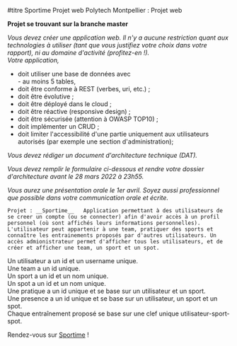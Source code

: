 #titre Sportime
Projet web Polytech Montpellier : Projet web  

__Projet se trouvant sur la branche master__  

*Vous devez créer une application web. Il n'y a aucune restriction quant aux technologies à utiliser (tant que vous justifiez votre choix dans votre rapport), ni au domaine d'activité (profitez-en !).*  
*Votre application,*  
  * doit utiliser une base de données avec  
        - au moins 5 tables,  
  * doit être conforme à REST (verbes, uri, etc.) ;  
  * doit être évolutive ;    
  * doit être déployé dans le cloud ;  
  * doit être réactive (responsive design) ;  
  * doit être sécurisée (attention à OWASP TOP10) ;  
  * doit implémenter un CRUD ;  
  * doit limiter l'accessibilité d'une partie uniquement aux utilisateurs autorisés (par exemple une section d'administration);   
 
*Vous devez rédiger un document d'architecture technique (DAT).*  

*Vous devez remplir le formulaire ci-dessous et rendre votre dossier d'architecture avant le 28 mars 2022 à 23h55.*  

*Vous aurez une présentation orale le 1er avril. Soyez aussi professionnel que possible dans votre communication orale et écrite.*  

`Projet : __Sportime__  
Application permettant à des utilisateurs de se creer un compte (ou se connecter) afin d'avoir accès à un profil personnel (où sont affichés leurs informations personnelles). L'utilisateur peut appartenir à une team, pratiquer des sports et connaître les entrainements proposés par d'autres utilisateurs. Un accès admionistrateur permet d'afficher tous les utilisateurs, et de créer et afficher une team, un sport et un spot.`  
  
Un utilisateur a un id et un username unique.  
Une team a un id unique.  
Un sport a un id et un nom unique.  
Un spot a un id et un nom unique.  
Une pratique a un id unique et se base sur un utilisateur et un sport.  
Une presence a un id unique et se base sur un utilisateur, un sport et un spot.  
Chaque entraînement proposé se base sur une clef unique utilisateur-sport-spot.  

Rendez-vous sur [Sportime](https://polytech-sportime.herokuapp.com/) !  

